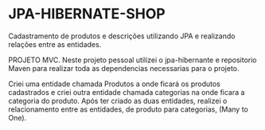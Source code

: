 # JPA-HIBERNATE-SHOP
Cadastramento de produtos e descrições utilizando JPA e  realizando relações entre as entidades.

PROJETO MVC.
Neste projeto pessoal utilizei o jpa-hibernante e repositorio Maven para realizar toda as dependencias necessarias para o projeto.

Criei uma entidade chamada Produtos a onde ficará os produtos cadastrados e criei outra entidade chamada categorias na onde ficara a categoria do produto.
Após ter criado as duas entidades, realizei o relacionamento entre as entidades, de produto para categorias,  (Many to One).
